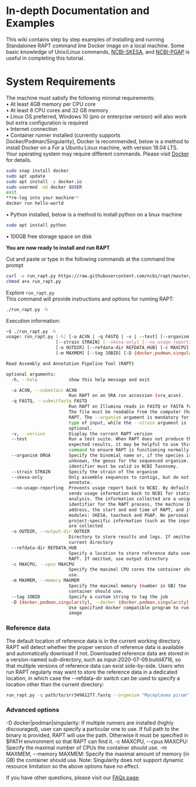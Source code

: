 # In-depth Documentation and Examples

This wiki contains step by step examples of installing and running Standalonee RAPT command line Docker image on a local machine.  Some basic knowledge of Unix/Linux commands, [NCBI-SKESA](https://github.com/ncbi/SKESA), and [NCBI-PGAP](https://github.com/ncbi/pgap) is useful in completing this tutorial.

# System Requirements
The machine must satisfy the following minimal requirements:  
•	At least 4GB memory per CPU core  
•	At least 8 CPU cores and 32 GB memory  
•	Linux OS preferred, Windows 10 (pro or enterprise version) will also work but extra configuration is required  
•	Internet connection  
•	Container runner installed (currently supports Docker/Podman/Singularity), Docker is recommended, below is a method to install Docker on a For a Ubuntu Linux machine, with version 18.04 LTS. Your operating system may require different commands. Please visit [Docker](https://docs.docker.com/engine/install/) for details.
```bash
sudo snap install docker
sudo apt update
sudo apt install -y docker.io
sudo usermod -aG docker $USER
exit
**re-log into your machine**
docker run hello-world
```

•	Python installed, below is a method to install python on a linux machine
```bash
sudo apt install python
```

•	100GB free storage space on disk  


**You are now ready to install and run RAPT**   

Cut and paste or type in the following commands at the command line prompt
```bash
curl -o run_rapt.py https://raw.githubusercontent.com/ncbi/rapt/master/dist/run_rapt.py
chmod a+x run_rapt.py
```
Explore ```run_rapt.py```  
This command will provide instructions and options for running RAPT:
```bash
./run_rapt.py -h
```

Execution information:
```bash
~$ ./run_rapt.py -h
usage: run_rapt.py [-h] [-a ACXN | -q FASTQ | -v | --test] [--organism ORGA]
                   [--strain STRAIN] [--skesa-only] [--no-usage-reporting]
                   [-o OUTDIR] [--refdata-dir REFDATA_HUB] [-c MAXCPU]
                   [-m MAXMEM] [--tag JOBID] [-D {docker,podman,singularity}]

Read Assembly and Annotation Pipeline Tool (RAPT)

optional arguments:
  -h, --help            show this help message and exit

  -a ACXN, --submitacc ACXN
                        Run RAPT on an SRA run accession (sra_acxn).
  -q FASTQ, --submitfastq FASTQ
                        Run RAPT on Illumina reads in FASTQ or FASTA format.
                        The file must be readable from the computer that runs
                        RAPT. The --organism argument is mandatory for this
                        type of input, while the --strain argument is
                        optional.
  -v, --version         Display the current RAPT version
  --test                Run a test suite. When RAPT does not produce the
                        expected results, it may be helpful to use this
                        command to ensure RAPT is functioning normally.
  --organism ORGA       Specify the binomial name or, if the species is
                        unknown, the genus for the sequenced organism. This
                        identifier must be valid in NCBI Taxonomy.
  --strain STRAIN       Specify the strain of the organism
  --skesa-only          Only assemble sequences to contigs, but do not
                        annotate.
  --no-usage-reporting  Prevents usage report back to NCBI. By default, RAPT
                        sends usage information back to NCBI for statistical
                        analysis. The information collected are a unique
                        identifier for the RAPT process, the machine IP
                        address, the start and end time of RAPT, and its three
                        modules: SKESA, taxcheck and PGAP. No personal or
                        project-specific information (such as the input data)
                        are collected
  -o OUTDIR, --output-dir OUTDIR
                        Directory to store results and logs. If omitted, use
                        current directory
  --refdata-dir REFDATA_HUB
                        Specify a location to store reference data used by
                        RAPT. If omitted, use output directory
  -c MAXCPU, --cpus MAXCPU
                        Specify the maximal CPU cores the container should
                        use.
  -m MAXMEM, --memory MAXMEM
                        Specify the maximal memory (number in GB) the
                        container should use.
  --tag JOBID           Specify a custom string to tag the job
  -D {docker,podman,singularity}, --docker {docker,podman,singularity}
                        Use specified docker compatible program to run RAPT
                        image
```


### Reference data
The default location of reference data is in the current working directory. RAPT will detect whether the proper version of reference data is available and automatically download if not. Downloaded reference data are stored in a version-named sub-directory,  such as input-2020-07-09.build4716, so that multiple versions of reference data can exist side-by-side.  Users who run RAPT regularly may want to store the reference data in a dedicated location, in which case the --refdata-dir switch can be used to specify a location other than the current directory:
```bash
run_rapt.py -q path/to/srr34961277.fastq --organism "Mycoplasma pirum" --strain "ATCC 25960" --refdata-dir path/to/refdata-dir
```

### Advanced options
-D docker|podman|singularity: If multiple runners are installed (highly discouraged), user can specify a particular one to use. If full path to the binary is provided, RAPT will use the path. Otherwise it must be specified in $PATH environment so that RAPT can find it.
-c MAXCPU, --cpus MAXCPU: Specify the maximal number of CPUs the container should use. 
-m MAXMEM, --memory MAXMEM: Specify the maximal amount of memory (in GB) the container should use.
Note: Singularity does not support dynamic resource limitation so the above options have no effect.


If you have other questions, please visit our [FAQs page](wiki/FAQ.md).